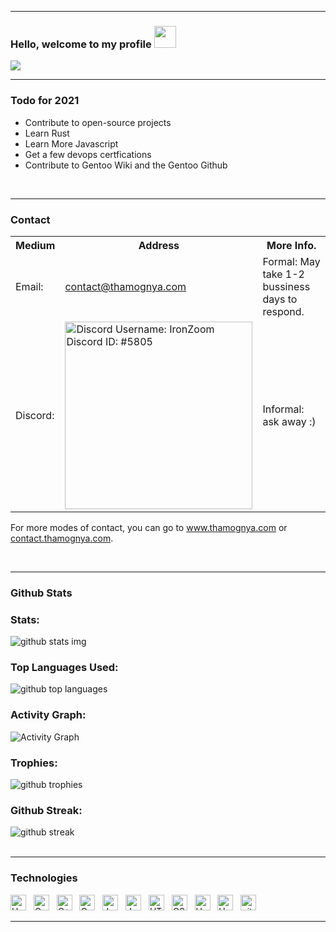 <body>
    <section class="profile_welcome">
        <hr>
        <h3 class="heading_title">
            Hello, welcome to my profile
            <img src="https://media.giphy.com/media/hvRJCLFzcasrR4ia7z/giphy.gif" width="35">
        </h3>
        <div class="center_readme_typing">
                <img src="https://readme-typing-svg.herokuapp.com?font=Source+Code+Pro&color=%23E06C75&size=25&duration=4200&width=600&height=60&lines=Hello%2C+my+name+is+Thamognya;High+school+freshman+developer;Linux%2C+kernel%2C+and+opensource+enthusiast;www.thamognya.com">
        </div>
        <hr>
    </section>
    <section>
        <h3 class="subtitle">Todo for 2021</h3>
        <ul class="todo">
            <li>Contribute to open-source projects</li>
            <li>Learn Rust</li>
            <li>Learn More Javascript</li>
            <li>Get a few devops certfications</li>
            <li>Contribute to Gentoo Wiki and the Gentoo Github</li>
          </ul>
          <br>
          <hr>
    </section>
    <section class="socials_and_contact">
        <div>
            <h3 class="subtitle">Contact</h3>
            <table class="contact">
                <tr>
                    <th>Medium</th>
                    <th>Address</th>
                    <th>More Info.</th>
                </tr>
                <tr>
                    <td>Email: </td>
                    <td><a class="underline" href="">contact@thamognya.com</a></td>
                    <td>Formal: May take 1-2 bussiness days to respond.</td>
                </tr>
                <tr>
                    <td>Discord: </td>
                    <td><a class="underline" href="https://discord.com"><img src="https://raw.githubusercontent.com/ThamognyaKodi/ThamognyaKodi/main/discord.png" alt="Discord Username: IronZoom Discord ID: #5805" width="300px"></a></td>
                    <td>Informal: ask away :)</td>
                </tr>
            </table>
            <p>For more modes of contact, you can go to <a class="underline" href="https://www.thamognya.com" target="_blank">www.thamognya.com</a> or <a  class="underline" href="contact.thamognya.com" target="_blank">contact.thamognya.com</a>.</p>
        </div>
        <br>
        <hr>
    </section>
    <section class="github_stats">
        <h3 class="subtitle">Github Stats</h3>
            <div class="ghstats">
                <h3 class="subsubtitle">Stats: </h3>
                <div class="ghstats_img">
                    <img src="https://github-readme-stats.vercel.app/api?username=ThamognyaKodi&count_private=true&show_icons=true&theme=onedark" alt="github stats img">
                </div>
            </div>
            <div class="languages">
                <h3 class="subsubtitle">Top Languages Used: </h3>
                <div class="languages_img">
                    <img src="https://github-readme-stats.vercel.app/api/top-langs/?username=ThamognyaKodi&langs_count=10&exclude_repo=DWM-Retro-Theme" alt="github top languages">
                </div>
            </div>
            <div class="activity_graph">
                <h3 class="subsubtitle">Activity Graph: </h3>
                <div class="graph_img">
                    <img src="https://activity-graph.herokuapp.com/graph?username=ThamognyaKodi&theme=github" alt="Activity Graph">
                </div>
            </div>
            <div class="trophies">
                <h3 class="subsubtitle">Trophies: </h3>
                <div class="trophies_img">
                    <img src="https://github-profile-trophy.vercel.app/?username=ThamognyaKodi&theme=onedark" alt="github trophies">
                </div>
            </div>
            <div>
                <h3 class="streak">Github Streak: </h3>
                <div class="streak_img">
                    <img src="https://github-readme-streak-stats.herokuapp.com?user=ThamognyaKodi&theme=onedark&date_format=M%20j%5B%2C%20Y%5D" alt="github streak">
                </div>
            </div>
        <br>
        <hr>
    </section>
    <section class="tech_tools">
<h3 class="subtitle">Technologies</h3>
<span><img src="https://img.shields.io/badge/Python-282C34?logo=python&logoColor=FFFFFF" alt="Herkoku logo" title="Python" height="25" /></span>&nbsp;&nbsp;
<span><img src="https://img.shields.io/badge/C-282C34?logo=cplusplus&logoColor=FFFFFF" alt="C logo" title="C++" height="25" /></span>&nbsp;&nbsp;
<span><img src="https://img.shields.io/badge/C++-282C34?logo=cplusplus&logoColor=FFFFFF" alt="C++ logo" title="C++" height="25" /></span>&nbsp;&nbsp;
<span><img src="https://img.shields.io/badge/Rust-282C34?logo=rust&logoColor=FFFFFF" alt="C logo" title="C++" height="25" /></span>&nbsp;&nbsp;
<span><img src="https://img.shields.io/badge/Java-282C34?logo=java&logoColor=FFFFFF" alt="Java logo" title="Java" height="25" /></span>&nbsp;&nbsp;
<span><img src="https://img.shields.io/badge/JavaScript-282C34?logo=javascript&logoColor=F7DF1E" alt="JavaScript logo" title="JavaScript" height="25" /></span>&nbsp;&nbsp;
<span><img src="https://img.shields.io/badge/HTML5-282C34?logo=html5&logoColor=E34F26" alt="HTML5 logo" title="HTML5" height="25" /></span>&nbsp;&nbsp;
<span><img src="https://img.shields.io/badge/CSS3-282C34?logo=css3&logoColor=1572B6" alt="CSS3 logo" title="CSS3" height="25" /></span>&nbsp;&nbsp;
<span><img src="https://img.shields.io/badge/Linux-282C34?logo=linux&logoColor=FFFFFF" alt="Herkoku logo" title="Neovim" height="25" /></span>&nbsp;&nbsp;
<span><img src="https://img.shields.io/badge/Neovim-282C34?logo=neovim&logoColor=FFFFFF" alt="Herkoku logo" title="Neovim" height="25" /></span>&nbsp;&nbsp;
<span><img src="https://img.shields.io/badge/git-282C34?logo=git&logoColor=F05032" alt="git logo" title="git" height="25" /></span>&nbsp;&nbsp;
        <br>
        <hr>
    </section>
</body>
</html>
